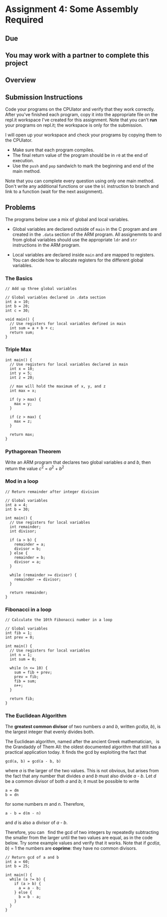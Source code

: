 # Assignment 4: Some Assembly Required

## Due

## You may work with a partner to complete this project

## Overview

## Submission Instructions

Code your programs on the CPUlator and verify that they work correctly. After you've finished each program, copy it into the appropriate file on the repl.it workspace I've created for this assignment. Note that you can't **run** your programs on repl.it; the workspace is only for the submission.

I will open up your workspace and check your programs by copying them to the CPUlator.

- Make sure that each program compiles.
- The final return value of the program should be in `r0` at the end of execution.
- Use the `push` and `pop` sandwich to mark the beginning and end of the main method.

Note that you can complete every question using only one main method. Don't write any additional functions or use the `bl` instruction to branch and link to a function (wait for the next assignment).

## Problems

The programs below use a mix of global and local variables.

- Global variables are declared outside of `main` in the C program and are created in the `.data` section of the ARM program. All assignemnts to and from global variables should use the appropriate `ldr` and `str` instructions in the ARM program.

- Local variables are declared inside `main` and are mapped to registers. You can decide how to allocate registers for the different global variables.

### The Basics

```
// Add up three global variables

// Global variables declared in .data section
int a = 10;
int b = 20;
int c = 30;

void main() {
  // Use registers for local variables defined in main
  int sum = a + b + c;
  return sum;
}

```

### Triple Max

```
int main() {
  // Use registers for local variables declared in main
  int x = 10;
  int y = 5;
  int z = 20;
  
  // max will hold the maximum of x, y, and z
  int max = x;

  if (y > max) {
    max = y;
  }

  if (z > max) {
    max = z;
  }

  return max;
}
```

### Pythagorean Theorem

Write an ARM program that declares two global variables *a* and *b*, then return the value
*c*<sup>2</sup> = *a*<sup>2</sup> + *b*<sup>2</sup>


### Mod in a loop

```
// Return remainder after integer division

// Global variables
int a = 4;
int b = 30;

int main() {
  // Use registers for local variables
  int remainder;
  int divisor;
  
  if (a > b) {
    remainder = a;
    divisor = b;
  } else {
    remainder = b;
    divisor = a;
  }

  while (remainder >= divisor) {
    remainder -= divisor;
  }
  
  return remainder;
}
```

### Fibonacci in a loop

```
// Calculate the 10th Fibonacci number in a loop

// Global variables
int fib = 1;
int prev = 0;

int main() {
  // Use registers for local variables
  int n = 1;
  int sum = 0;

  while (n <= 10) {
    sum = fib + prev;
    prev = fib;
    fib = sum;
    n++;
  }

  return fib;
}
```


### The Euclidean Algorithm

The **greatest common divisor** of two numbers *a* and *b*, written *gcd*(*a*, *b*), is the
largest integer that evenly divides both.

The Euclidean algorithm, named after the ancient Greek mathematician,  is
the Grandaddy of Them All: the oldest documented algorithm that
still has a practical application today. It finds
the gcd by exploiting the fact that

```
gcd(a, b) = gcd(a - b, b)
```

where *a* is the larger of the two values. This is not obvious, but arises from the
fact that any number that divides *a* and *b* must also divide *a* - *b*. Let *d* be a
common divisor of both *a* and *b*; it must be possible to write
```
a = dm
b = dn
```
for some numbers *m* and *n*. Therefore,
```
a - b = d(m - n)
```
and *d* is also a divisor of *a* - *b*.

Therefore, you can  find the gcd of two integers by repeatedly subtracting the
smaller from the larger until the two values are equal, as in the code below. Try
some example values and verify that it works. Note that if *gcd*(*a*, *b*) = 1 the
numbers are **coprime**: they have no common divisors.



```
// Return gcd of a and b
int a = 60;
int b = 25;

int main() {
  while (a != b) {
    if (a > b) {
      a = a - b;
    } else {
      b = b - a;
    }
  }
}
```
